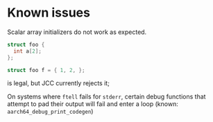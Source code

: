 
# Known issues

Scalar array initializers do not work as expected.

```c
struct foo {
  int a[2];
};

struct foo f = { 1, 2, };
```

is legal, but JCC currently rejects it;

On systems where `ftell` fails for `stderr`, certain debug functions that attempt to pad their output will fail and enter a loop (known: `aarch64_debug_print_codegen`)
